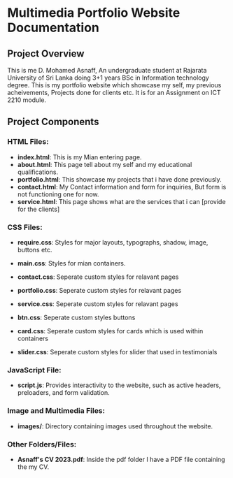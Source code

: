 # Multimedia Portfolio Website Documentation

## Project Overview
This is me D. Mohamed Asnaff, An undergraduate student at Rajarata University of Sri Lanka doing 3+1 years BSc in Information technology degree.
This is my portfolio website which showcase my self, my previous acheivements, Projects done for clients etc. It is for an Assignment on ICT 2210 module.

## Project Components

### HTML Files:

-   **index.html**: This is my Mian entering page.
-   **about.html**: This page tell about my self and my educational qualifications.
-   **portfolio.html**: This showcase my projects that i have done previously.
-   **contact.html**: My Contact information and form for inquiries, But form is not functioning one for now.
-   **service.html**: This page shows what are the services that i can [provide for the clients]

### CSS Files:

-   **require.css**: Styles for major layouts, typographs, shadow, image, buttons etc.
-   **main.css**: Styles for mian containers.

-   **contact.css**:    Seperate custom styles for relavant pages
-   **portfolio.css**:  Seperate custom styles for relavant pages
-   **service.css**:    Seperate custom styles for relavant pages


-   **btn.css**:    Seperate custom styles buttons
-   **card.css**:    Seperate custom styles for cards which is used within containers
-   **slider.css**:    Seperate custom styles for slider that used in testimonials


### JavaScript File:

-   **script.js**: Provides interactivity to the website, such as active headers, preloaders, and form validation.

### Image and Multimedia Files:

-   **images/**: Directory containing images used throughout the website.


### Other Folders/Files:

-   **Asnaff's CV 2023.pdf**: Inside the pdf folder I have a PDF file containing the my CV.


